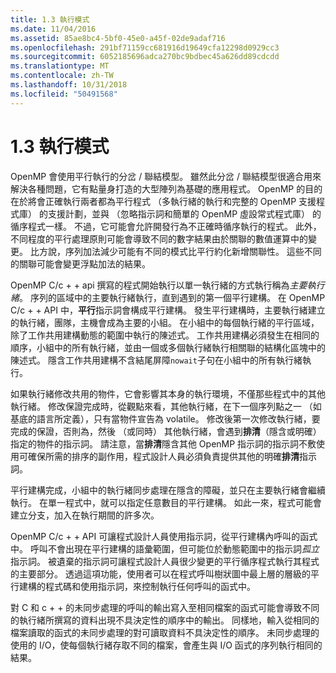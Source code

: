```yaml
---
title: 1.3 執行模式
ms.date: 11/04/2016
ms.assetid: 85ae8bc4-5bf0-45e0-a45f-02de9adaf716
ms.openlocfilehash: 291bf71159cc681916d19649cfa12298d0929cc3
ms.sourcegitcommit: 6052185696adca270bc9bdbec45a626dd89cdcdd
ms.translationtype: MT
ms.contentlocale: zh-TW
ms.lasthandoff: 10/31/2018
ms.locfileid: "50491568"
---
```

# <a name="13-execution-model"></a>1.3 執行模式

OpenMP 會使用平行執行的分岔 / 聯結模型。 雖然此分岔 / 聯結模型很適合用來解決各種問題，它有點量身打造的大型陣列為基礎的應用程式。 OpenMP 的目的在於將會正確執行兩者都為平行程式 （多執行緒的執行和完整的 OpenMP 支援程式庫） 的支援計劃，並與 （忽略指示詞和簡單的 OpenMP 虛設常式程式庫） 的循序程式一樣。 不過，它可能會允許開發行為不正確時循序執行的程式。 此外，不同程度的平行處理原則可能會導致不同的數字結果由於關聯的數值運算中的變更。 比方說，序列加法減少可能有不同的模式比平行約化新增關聯性。 這些不同的關聯可能會變更浮點加法的結果。

OpenMP C/c + + api 撰寫的程式開始執行以單一執行緒的方式執行稱為*主要執行緒*。 序列的區域中的主要執行緒執行，直到遇到的第一個平行建構。 在 OpenMP C/c + + API 中，**平行**指示詞會構成平行建構。 發生平行建構時，主要執行緒建立的執行緒，團隊，主機會成為主要的小組。 在小組中的每個執行緒的平行區域，除了工作共用建構動態的範圍中執行的陳述式。 工作共用建構必須發生在相同的順序，小組中的所有執行緒，並由一個或多個執行緒執行相關聯的結構化區塊中的陳述式。 隱含工作共用建構不含結尾屏障`nowait`子句在小組中的所有執行緒執行。

如果執行緒修改共用的物件，它會影響其本身的執行環境，不僅那些程式中的其他執行緒。 修改保證完成時，從觀點來看，其他執行緒，在下一個序列點之一 （如基底的語言所定義），只有當物件宣告為 volatile。 修改後第一次修改執行緒，要完成的保證，否則為，然後 （或同時） 其他執行緒，會遇到**排清**（隱含或明確） 指定的物件的指示詞。 請注意，當**排清**隱含其他 OpenMP 指示詞的指示詞不敷使用可確保所需的排序的副作用，程式設計人員必須負責提供其他的明確**排清**指示詞。

平行建構完成，小組中的執行緒同步處理在隱含的障礙，並只在主要執行緒會繼續執行。 在單一程式中，就可以指定任意數目的平行建構。 如此一來，程式可能會建立分支，加入在執行期間的許多次。

OpenMP C/c + + API 可讓程式設計人員使用指示詞，從平行建構內呼叫的函式中。 呼叫不會出現在平行建構的語彙範圍，但可能位於動態範圍中的指示詞*孤立*指示詞。 被遺棄的指示詞可讓程式設計人員很少變更的平行循序程式執行其程式的主要部分。 透過這項功能，使用者可以在程式呼叫樹狀圖中最上層的層級的平行建構的程式碼和使用指示詞，來控制執行任何呼叫的函式中。

對 C 和 c + + 的未同步處理的呼叫的輸出寫入至相同檔案的函式可能會導致不同的執行緒所撰寫的資料出現不具決定性的順序中的輸出。 同樣地，輸入從相同的檔案讀取的函式的未同步處理的對可讀取資料不具決定性的順序。 未同步處理的使用的 I/O，使每個執行緒存取不同的檔案，會產生與 I/O 函式的序列執行相同的結果。
